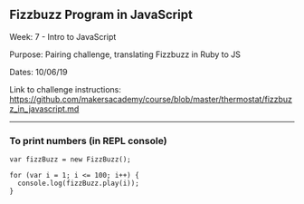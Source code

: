 ## Fizzbuzz Program in JavaScript

Week: 7 - Intro to JavaScript

Purpose: Pairing challenge, translating Fizzbuzz in Ruby to JS

Dates: 10/06/19

Link to challenge instructions: https://github.com/makersacademy/course/blob/master/thermostat/fizzbuzz_in_javascript.md

-------------------
### To print numbers (in REPL console) 

```console 
var fizzBuzz = new FizzBuzz();

for (var i = 1; i <= 100; i++) {
  console.log(fizzBuzz.play(i));
}
```